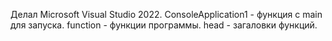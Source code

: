 Делал Microsoft Visual Studio 2022.
ConsoleApplication1 - функция с main для запуска.
function - функции программы.
head - загаловки функций.
